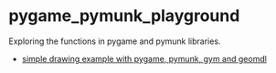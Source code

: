 # pygame_pymunk_playground
Exploring the functions in pygame and pymunk libraries. 
- [simple drawing example with pygame, pymunk, gym and geomdl](https://github.com/wxyyoyo/pygame_pymunk_playground/blob/main/simple_draw_with_pygame_pymunk.ipynb)
